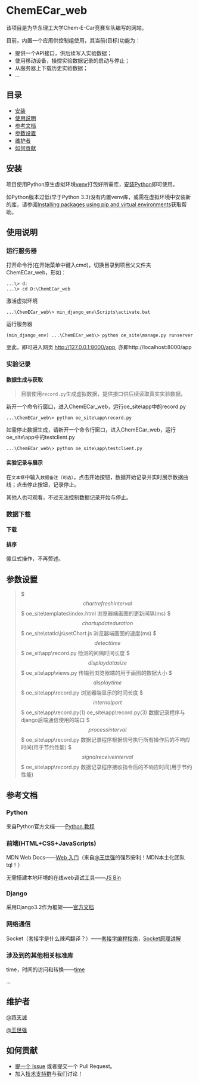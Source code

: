 # ChemECar_web

该项目是为华东理工大学Chem-E-Car竞赛车队编写的网站。

目前，内置一个应用供控制组使用，其当前(目标)功能为：

- 提供一个API接口，供后续写入实验数据；
- 使用移动设备，操控实验数据记录的启动与停止；
- 从服务器上下载历史实验数据；
- ...

## 目录

- [安装](#安装)
- [使用说明](#使用说明)
- [参考文档](#参考文档)
- [参数设置](#参数设置)
- [维护者](#维护者)
- [如何贡献](#如何贡献)

## 安装

项目使用Python原生虚拟环境[venv](https://docs.python.org/zh-cn/3/library/venv.html)打包好所需库，[安装Python](https://www.python.org/downloads/)即可使用。

如Python版本过低(早于Python 3.3)没有内置venv库，或需在虚拟环境中安装新的库，请参阅[Installing packages using pip and virtual environments](https://packaging.python.org/guides/installing-using-pip-and-virtual-environments/#:~:text=Python%20source%20code.-,Installing%20pip%C2%B6,-pip%20is%20the)获取帮助。

## 使用说明

### 运行服务器

打开命令行(在开始菜单中键入cmd)，切换目录到项目父文件夹ChemECar_web，形如：

```shell
...\> d:
...\> cd D:\ChemECar_web
```

激活虚拟环境

```shell
...\ChemECar_web\> min_django_env\Scripts\activate.bat
```

运行服务器

```shell
(min_django_env) ...\ChemECar_web\> python oe_site\manage.py runserver
```

至此，即可进入网页 http://127.0.0.1:8000/app, 亦即http://localhost:8000/app

### 实验记录

#### 数据生成与获取

> 目前使用`record.py`生成虚拟数据，提供接口供后续读取真实实验数据。

新开一个命令行窗口，进入ChemECar_web，运行oe_site\app中的record.py

```
...\ChemECar_web\> python oe_site\app\record.py
```

如需停止数据生成，请新开一个命令行窗口，进入ChemECar_web，运行oe_site\app中的testclient.py

```
...\ChemECar_web\> python oe_site\app\testclient.py
```

#### 实验记录与展示

在`文本框`中输入`数据备注（可选）`，点击开始按钮，数据开始记录并实时展示数据曲线；点击停止按钮，记录停止。

其他人也可观看，不过无法控制数据记录开始与停止。

### 数据下载

#### 下载

#### 排序

傻瓜式操作，不再赘述。

## 参数设置

> $$$ chart refresh interval $$$ oe_site\templates\index.html 浏览器端画图的更新间隔(ms)
> $$$ chart update duration $$$ oe_site\static\js\setChart.js 浏览器端画图的速度(ms)
> $$$ detect time $$$ oe_sit\app\record.py 检测的间隔时间长度
> $$$ display data size $$$ oe_site\app\views.py 传输到浏览器端的用于画图的数据大小
> $$$ display time $$$ oe_site\app\record.py 浏览器端显示的时间长度
> $$$ internal port $$$ oe_site\app\record.py(1) oe_site\app\record.py(3) 数据记录程序与django后端通信使用的端口
> $$$ process interval $$$ oe_site\app\record.py 数据记录程序根据信号执行所有操作后的不响应时间(用于节约性能)
> $$$ signal receive interval $$$ oe_site\app\record.py 数据记录程序接收指令后的不响应时间(用于节约性能)

## 参考文档

### Python 

来自Python官方文档——[Python 教程](https://docs.python.org/zh-cn/3/tutorial/index.html)

### 前端(HTML+CSS+JavaScripts)

MDN Web Docs——[Web 入门](https://developer.mozilla.org/zh-CN/docs/Learn/Getting_started_with_the_web)（来自[@王世强](https://github.com/WsinGithub)的强烈安利！MDN本土化团队tql！）

无需搭建本地环境的在线web调试工具——[JS Bin](https://jsbin.com/)

### Django

采用Django3.2作为框架——[官方文档](https://docs.djangoproject.com/zh-hans/3.2/)

### 网络通信

Socket（套接字是什么辣鸡翻译？）——[套接字编程指南](https://docs.python.org/zh-cn/3/howto/sockets.html#socket-howto)，[Socket原理讲解](https://blog.csdn.net/pashanhu6402/article/details/96428887)

### 涉及到的其他相关标准库

time，时间的访问和转换——[time](https://docs.python.org/zh-cn/3/library/time.html?highlight=time#module-time)

...

## 维护者

[@蒋天诚](https://github.com/Bat-Chatillon)

[@王世强](https://github.com/WsinGithub)

## 如何贡献

- [提一个 Issue](https://github.com/WsinGithub/ChemECar_web/issues/new) 或者提交一个 Pull Request。
- 加入[技术支持群](https://qm.qq.com/cgi-bin/qm/qr?k=NcIw1kOXJUlRvF76If_RyiWnIROqrGuH&jump_from=webapi)与我们讨论！

